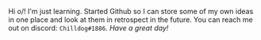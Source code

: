Hi o/!
I'm just learning. Started Github so I can store some of my own ideas in one place and look at them in retrospect in the future. You can reach me out on discord: `Chilldog#1886`.
_Have a great day!_
<!--
**Chilldoggu/Chilldoggu** is a ✨ _special_ ✨ repository because its `README.md` (this file) appears on your GitHub profile.

Here are some ideas to get you started:
:fish::fish::fish::fish::fish:
- 🔭 I’m currently working on ...
- 🌱 I’m currently learning ...
- 👯 I’m looking to collaborate on ...
- 🤔 I’m looking for help with ...
- 💬 Ask me about ...
- 📫 How to reach me: ...
- 😄 Pronouns: ...
- ⚡ Fun fact: ...
-->
